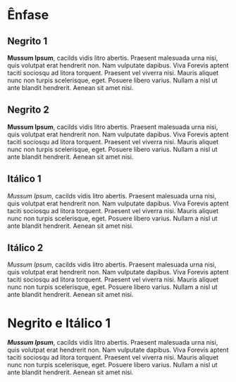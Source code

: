 # Ênfase

## Negrito 1 

**Mussum Ipsum**, cacilds vidis litro abertis. Praesent malesuada urna nisi, quis volutpat erat hendrerit non. Nam vulputate dapibus. Viva Forevis aptent taciti sociosqu ad litora torquent. Praesent vel viverra nisi. Mauris aliquet nunc non turpis scelerisque, eget. Posuere libero varius. Nullam a nisl ut ante blandit hendrerit. Aenean sit amet nisi.

## Negrito 2

__Mussum Ipsum__, cacilds vidis litro abertis. Praesent malesuada urna nisi, quis volutpat erat hendrerit non. Nam vulputate dapibus. Viva Forevis aptent taciti sociosqu ad litora torquent. Praesent vel viverra nisi. Mauris aliquet nunc non turpis scelerisque, eget. Posuere libero varius. Nullam a nisl ut ante blandit hendrerit. Aenean sit amet nisi.

## Itálico 1

*Mussum Ipsum*, cacilds vidis litro abertis. Praesent malesuada urna nisi, quis volutpat erat hendrerit non. Nam vulputate dapibus. Viva Forevis aptent taciti sociosqu ad litora torquent. Praesent vel viverra nisi. Mauris aliquet nunc non turpis scelerisque, eget. Posuere libero varius. Nullam a nisl ut ante blandit hendrerit. Aenean sit amet nisi.

## Itálico 2

_Mussum Ipsum_, cacilds vidis litro abertis. Praesent malesuada urna nisi, quis volutpat erat hendrerit non. Nam vulputate dapibus. Viva Forevis aptent taciti sociosqu ad litora torquent. Praesent vel viverra nisi. Mauris aliquet nunc non turpis scelerisque, eget. Posuere libero varius. Nullam a nisl ut ante blandit hendrerit. Aenean sit amet nisi.


# Negrito e Itálico 1

***Mussum Ipsum***, cacilds vidis litro abertis. Praesent malesuada urna nisi, quis volutpat erat hendrerit non. Nam vulputate dapibus. Viva Forevis aptent taciti sociosqu ad litora torquent. Praesent vel viverra nisi. Mauris aliquet nunc non turpis scelerisque, eget. Posuere libero varius. Nullam a nisl ut ante blandit hendrerit. Aenean sit amet nisi.
